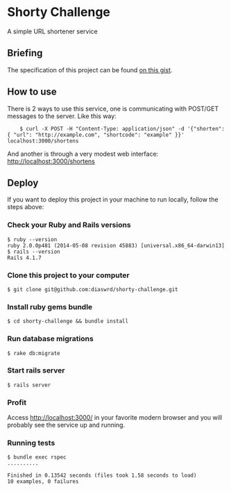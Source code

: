 # Shorty Challenge

A simple URL shortener service

## Briefing

The specification of this project can be found [on this gist](https://gist.github.com/vasc/37f36488fc9e959dcaf8).

## How to use

There is 2 ways to use this service, one is communicating with POST/GET messages to the server. Like this way:
````
    $ curl -X POST -H "Content-Type: application/json" -d '{"shorten": { "url": "http://example.com", "shortcode": "example" }}' localhost:3000/shortens
````

And another is through a very modest web interface:
    [http://localhost:3000/shortens](localhost:3000/shortens)

## Deploy

If you want to deploy this project in your machine to run locally, follow the steps above:

### Check your Ruby and Rails versions
    $ ruby --version
    ruby 2.0.0p481 (2014-05-08 revision 45883) [universal.x86_64-darwin13]
    $ rails --version
    Rails 4.1.7

### Clone this project to your computer
    $ git clone git@github.com:diaswrd/shorty-challenge.git

### Install ruby gems bundle
    $ cd shorty-challenge && bundle install

### Run database migrations
    $ rake db:migrate

### Start rails server
    $ rails server

### Profit
Access [http://localhost:3000/](http://localhost:3000/) in your favorite modern browser and you will probably see the service up and running.

### Running tests
    $ bundle exec rspec
    ..........

    Finished in 0.13542 seconds (files took 1.58 seconds to load)
    10 examples, 0 failures

